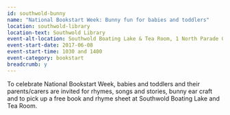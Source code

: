 ```yaml
---
id: southwold-bunny
name: "National Bookstart Week: Bunny fun for babies and toddlers"
location: southwold-library
location-text: Southwold Library
event-alt-location: Southwold Boating Lake & Tea Room, 1 North Parade Gardens, Southwold, IP18 6BW
event-start-date: 2017-06-08
event-start-time: 1030 and 1400
event-category: bookstart
breadcrumb: y
---
```


To celebrate National Bookstart Week, babies and toddlers and their parents/carers are invited for rhymes, songs and stories, bunny ear craft and to pick up a free book and rhyme sheet at Southwold Boating Lake and Tea Room.
